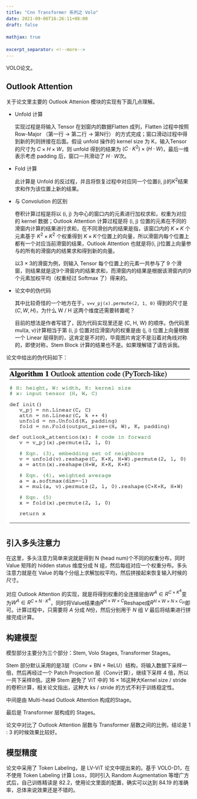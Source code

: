 ```yaml
---
title: "Cnn Transformer 系列之 Volo"
date: 2021-09-06T16:26:11+08:00
draft: false

mathjax: true

excerpt_separator: <!--more-->
---
```

VOLO论文。<!--more-->

## Outlook Attention

关于论文里主要的 Outlook Attenion 模块的实现有下面几点理解。

* Unfold 计算
  
  实现过程是将输入 Tensor 在划窗内的数据Flatten 成列，Flatten 过程中按照 Row-Major （第一行 -> 第二行 -> 第N行） 的方式完成；窗口滑动过程中得到新的列则拼接在后面。假设 unfold 操作的 kernel size 为 K，输入Tensor的尺寸为 $C \times H \times W$，则 unfold 得到的结果为 $(C \cdot K^2) \times (H \cdot W)$，最后一维表示考虑 padding 后，窗口一共滑动了 $H\cdot W$次。

* Fold 计算

  此计算是 Unfold 的反过程，并且将恢复过程中对应同一个位置(i, j)的$K^2$结果求和作为该位置上新的结果。

* 与 Convolution 的区别

  卷积计算过程是将以 (i, j) 为中心的窗口内的元素进行加权求和，权重为对应的 kernel 数据；Outlook Attention 计算过程是将 (i, j) 位置的元素在不同的滑窗内计算的结果进行求和，在不同滑创内的结果是指，该窗口内的 $K \times K$ 个元素基于 $K^2 \times K^2$ 个权重得到 $K \times K$个位置上的向量，所以滑窗内每个位置上都有一个对应当前滑窗的结果，Outlook Attention 也就是将(i, j)位置上向量参与的所有的滑窗内的结果求和得到新的向量。

  以$3 \times 3$的滑窗为例，则输入 Tensor 每个位置上的元素一共参与了 9 个滑窗，则结果就是这9个滑窗内的结果求和，而滑窗内的结果是根据该滑窗内的9个元素加权平均（权重经过 Softmax 了）得来的。

* 论文中的伪代码

  其中比较奇怪的一个地方在于，`v=v_pj(x).permute(2, 1, 0)` 得到的尺寸是$(C, W, H)$，为什么 W / H 这两个维度还需要转置呢？

  目前的想法是作者写错了，因为代码实现里还是 (C, H, W) 的顺序。伪代码里mul(a, v)计算相当于第 (i, j) 位置对应滑窗内的权重是由 (j, i) 位置上向量根据一个 Linear 层得到的，这肯定是不对的，毕竟图片肯定不是沿着对角线对称的，即使对称，Stem Block 计算的结果也不是。如果理解错了请告诉我。

论文中给出的伪代码如下：

![图-1 Outlook Attention示例代码](/imgs/volo/volo0.png)

## 引入多头注意力

在这里，多头注意力简单来说就是得到 N (head num)个不同的权重分布，同时 Value 矩阵的 hidden status 维度分成 N 组，然后每组对应一个权重分布。多头注意力就是在 Value 的每个分组上求解加权平均，然后拼接起来恢复输入时候的尺寸。

对应 Outlook Attention 的实现，就是将得到权重的全连接层由$W^A \in R^{C \times K^4}$变为$W^A \in R^{C \times N \cdot K^{4}}$，同时将Value结果由$R^{H \times W \times C}$Reshape成$R^{H \times W \times N \times C_{in}}$即可。计算过程中，只需要将 $A$ 分成 $N$份，然后分别用于 $N$ 组 $V$ 最后将结果进行拼接完成计算。

## 构建模型

模型部分主要分为三个部分：Stem, Volo Stages, Transformer Stages。

Stem 部分默认采用的是3层（Conv + BN + ReLU）结构，将输入数据下采样一倍，然后再经过一个 Patch Projection 层（Conv计算），继续下采样 4 倍，所以一共下采样8倍。这种 Stem 避免了 ViT 中的 $16 \times 16$这种大Kernel size / stride 的卷积计算，相关论文指出，这种大 ks / stride 的方式不利于训练稳定性。

中间是由 Multi-head Outlook Attention 构成的Stage。

最后是 Transformer 层构成的 Stages。

论文中对比了 Outlook Attention 层数与 Transformer 层数之间的比例，结论是 1 : 3 的时候效果比较好。

## 模型精度

论文中采用了 Token Labeling，是 LV-ViT 论文中提出来的。基于 VOLO-D1，在不使用 Token Labeling 计算 Loss，同时引入 Random Augmentation 等增广方式后，自己训练精读是 82.2，使用论文里面的配置，确实可以达到 84.19 的准确率，总体来说效果还是不错的。
